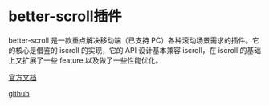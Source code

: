# better-scroll插件

better-scroll 是一款重点解决移动端（已支持 PC）各种滚动场景需求的插件。它的核心是借鉴的 iscroll 的实现，它的 API 设计基本兼容 iscroll，在 iscroll 的基础上又扩展了一些 feature 以及做了一些性能优化。


[官方文档](https://ustbhuangyi.github.io/better-scroll/#/zh)

[github](https://github.com/ustbhuangyi/better-scroll)

